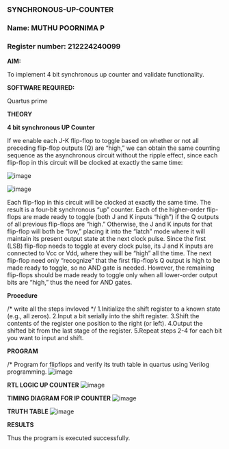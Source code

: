 ### SYNCHRONOUS-UP-COUNTER
### Name: MUTHU POORNIMA P
### Register number: 212224240099

**AIM:**

To implement 4 bit synchronous up counter and validate functionality.

**SOFTWARE REQUIRED:**

Quartus prime

**THEORY**

**4 bit synchronous UP Counter**

If we enable each J-K flip-flop to toggle based on whether or not all preceding flip-flop outputs (Q) are “high,” we can obtain the same counting sequence as the asynchronous circuit without the ripple effect, since each flip-flop in this circuit will be clocked at exactly the same time:

![image](https://github.com/naavaneetha/SYNCHRONOUS-UP-COUNTER/assets/154305477/d5db3fa0-e413-404c-b80e-b2f39d82e7e8)


![image](https://github.com/naavaneetha/SYNCHRONOUS-UP-COUNTER/assets/154305477/52cb61eb-d04b-442d-810c-31185a68410b)

Each flip-flop in this circuit will be clocked at exactly the same time.
The result is a four-bit synchronous “up” counter. Each of the higher-order flip-flops are made ready to toggle (both J and K inputs “high”) if the Q outputs of all previous flip-flops are “high.”
Otherwise, the J and K inputs for that flip-flop will both be “low,” placing it into the “latch” mode where it will maintain its present output state at the next clock pulse.
Since the first (LSB) flip-flop needs to toggle at every clock pulse, its J and K inputs are connected to Vcc or Vdd, where they will be “high” all the time.
The next flip-flop need only “recognize” that the first flip-flop’s Q output is high to be made ready to toggle, so no AND gate is needed.
However, the remaining flip-flops should be made ready to toggle only when all lower-order output bits are “high,” thus the need for AND gates.

**Procedure**

/* write all the steps invloved */
1.Initialize the shift register to a known state (e.g., all zeros).
2.Input a bit serially into the shift register.
3.Shift the contents of the register one position to the right (or left).
4.Output the shifted bit from the last stage of the register.
5.Repeat steps 2-4 for each bit you want to input and shift.


**PROGRAM**

/* Program for flipflops and verify its truth table in quartus using Verilog programming. 
![image](https://github.com/user-attachments/assets/25895d1e-27d0-45f2-9c52-3c4a8916c1dd)


**RTL LOGIC UP COUNTER**
![image](https://github.com/user-attachments/assets/96b2d8c5-3fe6-4cb0-9344-96051cfe553e)


**TIMING DIAGRAM FOR IP COUNTER**
![image](https://github.com/user-attachments/assets/c25e390b-4d6a-4579-9f2b-61b64a61c210)


**TRUTH TABLE**
![image](https://github.com/user-attachments/assets/55c7f067-2845-4f08-b61d-105329ccf621)


**RESULTS**

Thus the program is executed successfully.
